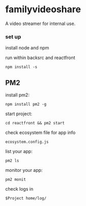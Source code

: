 # familyvideoshare
A video streamer for internal use.

### set up
install node and npm

run within backsrc and reactfront
```
npm install -s
```
## PM2

install pm2:
```
npm install pm2 -g
```

start project:
```
cd reactfront && pm2 start
```

check ecosystem file for app info
```
ecosystem.config.js
```

list your app:
```
pm2 ls
```

monitor your app:
```
pm2 monit
```

check logs in
```
$Project home/log/
```